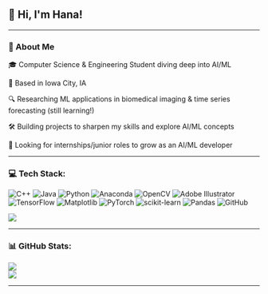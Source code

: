 ## 👋 Hi, I'm Hana!

---

### 🌱 About Me
🎓 Computer Science & Engineering Student diving deep into AI/ML

📍 Based in Iowa City, IA

🔍 Researching ML applications in biomedical imaging & time series forecasting (still learning!)

🛠️ Building projects to sharpen my skills and explore AI/ML concepts

🤝 Looking for internships/junior roles to grow as an AI/ML developer

---

### 💻 Tech Stack:

![C++](https://img.shields.io/badge/c++-%2300599C.svg?style=for-the-badge&logo=c%2B%2B&logoColor=white) ![Java](https://img.shields.io/badge/java-%23ED8B00.svg?style=for-the-badge&logo=openjdk&logoColor=white) ![Python](https://img.shields.io/badge/python-3670A0?style=for-the-badge&logo=python&logoColor=ffdd54) ![Anaconda](https://img.shields.io/badge/Anaconda-%2344A833.svg?style=for-the-badge&logo=anaconda&logoColor=white) ![OpenCV](https://img.shields.io/badge/opencv-%23white.svg?style=for-the-badge&logo=opencv&logoColor=white) ![Adobe Illustrator](https://img.shields.io/badge/adobe%20illustrator-%23FF9A00.svg?style=for-the-badge&logo=adobe%20illustrator&logoColor=white) ![TensorFlow](https://img.shields.io/badge/TensorFlow-%23FF6F00.svg?style=for-the-badge&logo=TensorFlow&logoColor=white) ![Matplotlib](https://img.shields.io/badge/Matplotlib-%23ffffff.svg?style=for-the-badge&logo=Matplotlib&logoColor=black) ![PyTorch](https://img.shields.io/badge/PyTorch-%23EE4C2C.svg?style=for-the-badge&logo=PyTorch&logoColor=white) ![scikit-learn](https://img.shields.io/badge/scikit--learn-%23F7931E.svg?style=for-the-badge&logo=scikit-learn&logoColor=white) ![Pandas](https://img.shields.io/badge/pandas-%23150458.svg?style=for-the-badge&logo=pandas&logoColor=white) ![GitHub](https://img.shields.io/badge/github-%23121011.svg?style=for-the-badge&logo=github&logoColor=white)


[![](https://visitcount.itsvg.in/api?id=hburkart2&icon=0&color=0)](https://visitcount.itsvg.in)

---
### 📊 GitHub Stats:

![](https://nirzak-streak-stats.vercel.app/?user=hburkart2&theme=default_repocard&hide_border=false)<br/>
![](https://github-readme-stats.vercel.app/api/top-langs/?username=hburkart2&theme=default_repocard&hide_border=false&include_all_commits=false&count_private=false&layout=compact)

---

